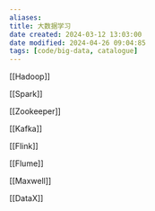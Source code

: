 ```yaml
---
aliases: 
title: 大数据学习
date created: 2024-03-12 13:03:00
date modified: 2024-04-26 09:04:85
tags: [code/big-data, catalogue]
---
```

[[Hadoop]]

[[Spark]]

[[Zookeeper]]

[[Kafka]]

[[Flink]]

[[Flume]]

[[Maxwell]]

[[DataX]]